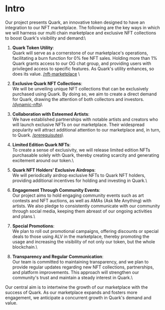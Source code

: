 # Intro

Our project presents Quark, an innovative token designed to have an integration to our NFT marketplace. The following are the key ways in which we will harness our multi chain marketplace and exclusive NFT collections to boost Quark's visibility and demand:\


1. **Quark Token Utility**: \
   Quark will serve as a cornerstone of our marketplace's operations, facilitating a burn function for 0% fee NFT sales. Holding more than 1% Quark grants access to our OG chat group, and providing users with privileged access to specific features. As Quark's utility enhances, so does its value. [/nft-marketplace](quark-ecosystem/nft-marketplace.md) \

2. **Exclusive Quark NFT Collections**: \
   We will be unveiling unique NFT collections that can be exclusively purchased using Quark. By doing so, we aim to create a direct demand for Quark, drawing the attention of both collectors and investors. [/dynamic-nfts](quark-ecosystem/dynamic-nfts.md)\

3. **Collaboration with Esteemed Artists**: \
   We have established partnerships with notable artists and creators who will launch exclusive NFTs on our marketplace. Their widespread popularity will attract additional attention to our marketplace and, in turn, to Quark. [/prerequisutes](the-artists/prerequisites.md)\

4. **Limited Edition Quark NFTs**: \
   To create a sense of exclusivity, we will release limited edition NFTs purchasable solely with Quark, thereby creating scarcity and generating excitement around our token.\

5. **Quark NFT Holders' Exclusive Airdrops**: \
   We will periodically airdrop exclusive NFTs to Quark NFT holders, providing additional incentives for holding and investing in Quark.\

6. **Engagement Through Community Events**: \
   Our project aims to hold engaging community events such as art contests and NFT auctions, as well as AMAs (Ask Me Anything) with artists. We also pledge to consistently communicate with our community through social media, keeping them abreast of our ongoing activities and plans.\

7. **Special Promotions**: \
   We plan to roll out promotional campaigns, offering discounts or special deals to those using ALV in the marketplace, thereby promoting the usage and increasing the visibility of not only our token, but the whole blockchain.\

8. **Transparency and Regular Communication**: \
   Our team is committed to maintaining transparency, and we plan to provide regular updates regarding new NFT collections, partnerships, and platform improvements. This approach will strengthen our community's trust and maintain a steady interest in Quark.\


Our central aim is to intertwine the growth of our marketplace with the success of Quark. As our marketplace expands and fosters more engagement, we anticipate a concurrent growth in Quark's demand and value.
